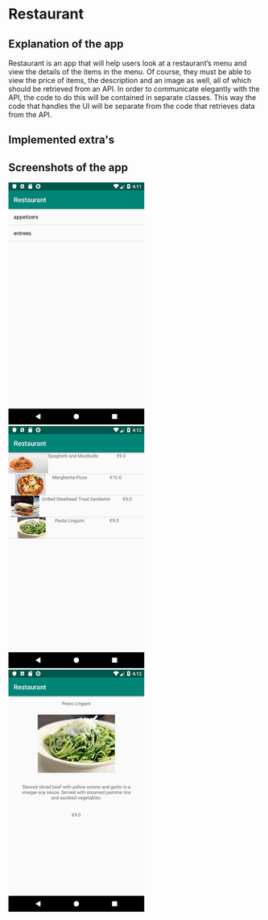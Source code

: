 # Restaurant

## Explanation of the app
Restaurant is an app that will help users look at a restaurant’s menu and view the details of the items in the menu. Of course, they must be able to view the price of items, the description and an image as well, all of which should be retrieved from an API. In order to communicate elegantly with the API, the code to do this will be contained in separate classes. This way the code that handles the UI will be separate from the code that retrieves data from the API.

## Implemented extra's

## Screenshots of the app
![](https://github.com/Huikie/Restaurant/blob/master/doc/categories.png)
![](https://github.com/Huikie/Restaurant/blob/master/doc/menuitems.png)
![](https://github.com/Huikie/Restaurant/blob/master/doc/single_menuitem.png)

